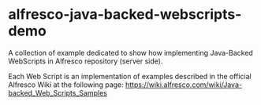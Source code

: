# alfresco-java-backed-webscripts-demo
A collection of example dedicated to show how implementing Java-Backed WebScripts in Alfresco repository (server side).

Each Web Script is an implementation of examples described in the official Alfresco Wiki at the following page:
https://wiki.alfresco.com/wiki/Java-backed_Web_Scripts_Samples
